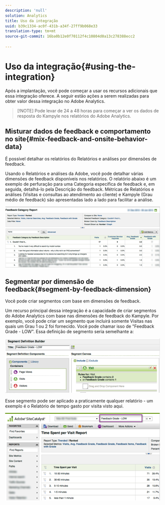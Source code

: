 ```yaml
---
description: 'null'
solution: Analytics
title: Uso da integração
uuid: b39c1334-ac0f-431b-a34f-27ff9b068e33
translation-type: tm+mt
source-git-commit: 16ba0b12e0f70112f4c10804d0a13c278388ecc2

---
```



# Uso da integração{#using-the-integration}

Após a implantação, você pode começar a usar os recursos adicionais que essa integração oferece. A seguir estão ações a serem realizadas para obter valor dessa integração no Adobe Analytics.

> [!NOTE] Pode levar de 24 a 48 horas para começar a ver os dados de resposta do Kampyle nos relatórios do Adobe Analytics.

## Misturar dados de feedback e comportamento no site{#mix-feedback-and-onsite-behavior-data}

É possível detalhar os relatórios do Relatórios e análises por dimensões de feedback.

Usando o Relatórios e análises da Adobe, você pode detalhar várias dimensões de feedback disponíveis nos relatórios. O relatório abaixo é um exemplo de perfuração para uma Categoria específica de feedback e, em seguida, detalhá-lo pela Descrição do feedback. Métricas de Relatórios e análises (Visitas e consultas ao atendimento ao cliente) e Kampyle (Grau médio de feedback) são apresentadas lado a lado para facilitar a análise.

![](assets/feedback_category_report.png)

## Segmentar por dimensão de feedback{#segment-by-feedback-dimension}

Você pode criar segmentos com base em dimensões de feedback.

Um recurso principal dessa integração é a capacidade de criar segmentos do Adobe Analytics com base nas dimensões de feedback do Kampyle. Por exemplo, você pode criar um segmento que incluirá somente Visitas nas quais um Grau 1 ou 2 foi fornecido. Você pode chamar isso de "Feedback Grade - LOW". Essa definição de segmento seria semelhante a:

![](assets/segment_feedback.png)

Esse segmento pode ser aplicado a praticamente qualquer relatório - um exemplo é o Relatório de tempo gasto por visita visto aqui.

![](assets/time_spent_per_visit.png)

